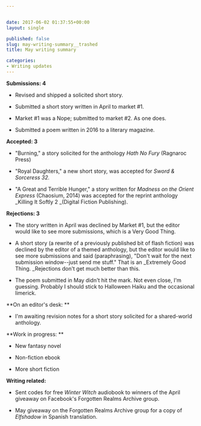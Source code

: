 ```yaml
---


date: 2017-06-02 01:37:55+00:00
layout: single

published: false
slug: may-writing-summary__trashed
title: May writing summary

categories:
- Writing updates
---
```


**Submissions: 4**



 	
  * Revised and shipped a solicited short story.

 	
  * Submitted a short story written in April to market #1.

 	
  * Market #1 was a Nope; submitted to market #2. As one does.

 	
  * Submitted a poem written in 2016 to a literary magazine.


**Accepted: 3**



 	
  * "Burning," a story solicited for the anthology _Hath No Fury_ (Ragnaroc Press)

 	
  * "Royal Daughters," a new short story, was accepted for _Sword & Sorceress 32._

 	
  * "A Great and Terrible Hunger," a story written for _Madness on the Orient Express_ (Chaosium, 2014) was accepted for the reprint anthology _Killing It Softly 2 _(Digital Fiction Publishing).


**Rejections: 3**



 	
  * The story written in April was declined by Market #1, but the editor would like to see more submissions, which is a Very Good Thing.

 	
  * A short story (a rewrite of a previously published bit of flash fiction) was declined by the editor of a themed anthology, but the editor would like to see more submissions and said (paraphrasing), "Don't wait for the next submission window--just send me stuff." That is an _Extremely Good Thing. _Rejections don't get much better than this.

 	
  * The poem submitted in May didn't hit the mark. Not even close, I'm guessing. Probably I should stick to Halloween Haiku and the occasional limerick.


**On an editor's desk: **



 	
  * I'm awaiting revision notes for a short story solicited for a shared-world anthology.


**Work in progress: **



 	
  * New fantasy novel

 	
  * Non-fiction ebook

 	
  * More short fiction


**Writing related:**



 	
  * Sent codes for free _Winter Witch_ audiobook to winners of the April giveaway on Facebook's Forgotten Realms Archive group.

 	
  * May giveaway on the Forgotten Realms Archive group for a copy of _Elfshadow_ in Spanish translation.


